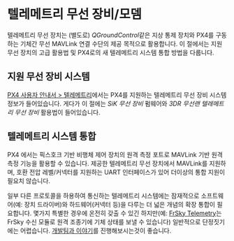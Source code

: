 # 텔레메트리 무선 장비/모뎀

텔레메트리 무선 장치는 (별도로) *QGroundControl*같은 지상 통제 장치와 PX4를 구동하는 기체간 무선 MAVLink 연결 수단의 제공 목적으로 활용합니다. 이 절에서는 지원 무선 장치의 고급 활용법 및 PX4로의 새 텔레메트리 시스템 통합 방법을 다룹니다.

## 지원 무선 장비 시스템

[PX4 사용자 안내서 > 텔레메트리](https://docs.px4.io/master/en/telemetry/)에서는 PX4를 지원하는 텔레메트리 무선 장비 시스템 정보가 들어있습니다. 게다가 이 절에는 *SiK 무선 장비* 펌웨어와 *3DR 무선랜 텔레메트리 무선 장비* 활용법이 들어있습니다.

## 텔레메트리 시스템 통합

PX4 에서는 픽스호크 기반 비행체 제어 장치의 원격 측정 포트로 MAVLink 기반 원격 측정 기능을 활용할 수 있습니다. 제공한 텔레메트리 무선 장치에서 MAVLink를 지원하며, 호환 전압 레벨/커넥터를 지원하는 UART 인터페이스가 있어 더이상의 통합 지원이 필요치 않습니다.

일부 다른 프로토콜을 하용하여 통신하는 텔레메트리 시스템에는 잠재적으로 소프트웨어(예: 장치 드라이버)와 하드웨어(커넥터 등)을 다루는 더 넓은 개념의 확장 통합이 필요합니다. 몇가지 특별한 경우에 온전히 갖출 수 있긴 하지만(예: [FrSky Telemetry](https://docs.px4.io/master/en/peripherals/frsky_telemetry.html)는 FrSky 수신 모듈로 원격 조종기에 기체 상태를 보낼 수 있습니다) 일반적으로 단정짓기에는 어렵습니다. [개발팀과 이야기](../README.md#support)를 진행해보시는것이 좋습니다.